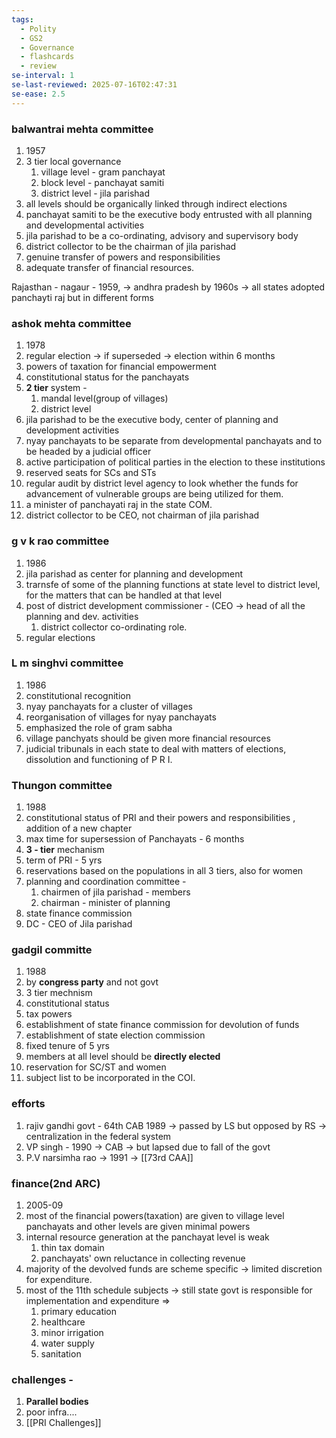 ```yaml
---
tags:
  - Polity
  - GS2
  - Governance
  - flashcards
  - review
se-interval: 1
se-last-reviewed: 2025-07-16T02:47:31
se-ease: 2.5
---
```

### balwantrai mehta committee
1. 1957
2. 3 tier local governance
	1. village level - gram panchayat
	2. block level - panchayat samiti
	3. district level - jila parishad
3. all levels should be organically linked through indirect elections
4. panchayat samiti to be the executive body entrusted with all planning and developmental activities
5. jila parishad to be a co-ordinating, advisory and supervisory body
6. district collector to be the chairman of jila parishad
7. genuine transfer of powers and responsibilities
8. adequate transfer of financial resources.

Rajasthan - nagaur - 1959, -> andhra pradesh
by 1960s -> all states adopted panchayti raj but in different forms
### ashok mehta committee
1. 1978
2. regular election -> if superseded -> election within 6 months
3. powers of taxation for financial empowerment
4. constitutional status for the panchayats
5. **2 tier** system - 
	1. mandal level(group of villages)
	2. district level
6. jila parishad to be the executive body, center of planning and development activities
7. nyay panchayats to be separate from developmental panchayats and to be headed by a judicial officer
8. active participation of political parties in the election to these institutions
9. reserved seats for SCs and STs
10. regular audit by district level agency to look whether the funds for advancement of vulnerable groups are being utilized for them.
11. a minister of panchayati raj in the state COM.
12. district collector to be CEO, not chairman of jila parishad


### g v k rao committee
1. 1986
2. jila parishad as center for planning and development
3. trarnsfe of some of the planning functions at state level to district level, for the matters that can be handled at that level
4. post of district development commissioner - (CEO -> head of all the planning and dev. activities
	1. district collector co-ordinating role.
5. regular elections
### L m singhvi committee
1. 1986
2. constitutional recognition
3. nyay panchayats for a cluster of villages
4. reorganisation of villages for nyay panchayats
5. emphasized the role of gram sabha
6. village panchyats should be given more financial resources
7. judicial tribunals in each state to deal with matters of elections, dissolution and functioning of P R I.
### Thungon committee
1. 1988
2. constitutional status of PRI and their powers and responsibilities , addition of a new chapter
3. max time for supersession of Panchayats - 6 months
4. **3 - tier** mechanism
5. term of PRI - 5 yrs
6. reservations based on the populations in all 3 tiers, also for women
7. planning and coordination committee -
	1. chairmen of jila parishad - members
	2. chairman - minister of planning
8. state finance commission
9. DC - CEO of Jila parishad

### gadgil committe
1. 1988
2. by **congress party** and not govt
3. 3 tier mechnism
4. constitutional status
5. tax powers
6. establishment of state finance commission for devolution of funds
7. establishment of state election commission
8. fixed tenure of 5 yrs
9. members at all level should be **directly elected**
10. reservation for SC/ST and women
11. subject list to be incorporated in the COI.

### efforts
1. rajiv gandhi govt - 64th CAB 1989 -> passed by LS but opposed by RS -> centralization in the federal system
2. VP singh - 1990 -> CAB -> but lapsed due to fall of the govt
3. P.V narsimha rao -> 1991 -> [[73rd CAA]]
### finance(2nd ARC)
1. 2005-09
2. most of the financial powers(taxation) are given to village level panchayats and other levels are given minimal powers
3. internal resource generation at the panchayat level is weak
	1. thin tax domain
	2. panchayats' own reluctance in collecting revenue
4. majority of the devolved funds are scheme specific -> limited discretion for expenditure.
5. most of the 11th schedule subjects -> still state govt is responsible for implementation and expenditure => 
	1. primary education
	2. healthcare
	3. minor irrigation
	4. water supply
	5. sanitation
### challenges - 
1. **Parallel bodies**
2. poor infra....
3. [[PRI Challenges]]